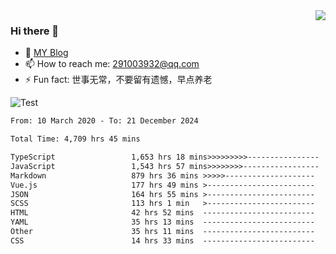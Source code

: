 <img align='right' src='https://github-readme-stats.vercel.app/api?username=niaogege&show_icons=true&theme=radical'/>

### Hi there 👋

- 🌱 [MY Blog](https://bythewayer.com/)
- 📫 How to reach me: 291003932@qq.com
- ⚡ Fun fact:  世事无常，不要留有遗憾，早点养老

![Test](https://github-readme-stats.vercel.app/api/top-langs/?username=niaogege&layout=compact)

<!--START_SECTION:waka-->

```txt
From: 10 March 2020 - To: 21 December 2024

Total Time: 4,709 hrs 45 mins

TypeScript                 1,653 hrs 18 mins>>>>>>>>>----------------   35.10 %
JavaScript                 1,543 hrs 57 mins>>>>>>>>-----------------   32.78 %
Markdown                   879 hrs 36 mins >>>>>--------------------   18.68 %
Vue.js                     177 hrs 49 mins >------------------------   03.78 %
JSON                       164 hrs 55 mins >------------------------   03.50 %
SCSS                       113 hrs 1 min   >------------------------   02.40 %
HTML                       42 hrs 52 mins  -------------------------   00.91 %
YAML                       35 hrs 13 mins  -------------------------   00.75 %
Other                      35 hrs 11 mins  -------------------------   00.75 %
CSS                        14 hrs 33 mins  -------------------------   00.31 %
```

<!--END_SECTION:waka-->

